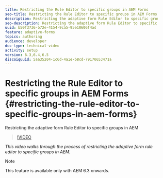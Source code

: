 ```yaml
---
title: Restricting the Rule Editor to specific groups in AEM Forms
seo-title: Restricting the Rule Editor to specific groups in AEM Forms
description: Restricting the adaptive form Rule Editor to specific groups in AEM
seo-description: Restricting the adaptive form Rule Editor to specific groups in AEM
uuid: b50f3736-b72e-4154-9ca5-95e10606f4ad
feature: adaptive-forms
topics: authoring
audience: developer
doc-type: technical-video
activity: setup
version: 6.3,6.4,6.5
discoiquuid: 5aa35204-1c6d-4a1e-b8cd-79170653471a
---
```


# Restricting the Rule Editor to specific groups in AEM Forms {#restricting-the-rule-editor-to-specific-groups-in-aem-forms}

Restricting the adaptive form Rule Editor to specific groups in AEM

>[!VIDEO](https://video.tv.adobe.com/v/19470?quality=9)

*This video walks through the process of restricting the adaptive form rule editor to specific groups in AEM.*

>[!NOTE]
>
>This feature is available only with AEM 6.3 onwards.

